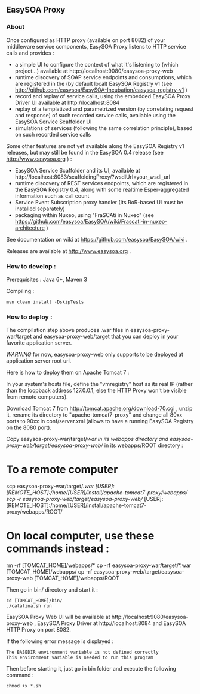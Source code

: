 ## EasySOA Proxy

### About
Once configured as HTTP proxy (available on port 8082) of your middleware service
components, EasySOA Proxy listens to HTTP service calls and provides :
* a simple UI to configure the context of what it's listening to (which project...)
available at http://localhost:9080/easysoa-proxy-web
* runtime discovery of SOAP service endpoints and consumptions, which are
registered in the (by default local) EasySOA Registry v1 (see
http://github.com/easysoa/EasySOA-Incubation/easysoa-registry-v1 )
* record and replay of service calls, using the embedded EasySOA Proxy Driver UI
available at http://localhost:8084
* replay of a templatized and parametrized version (by correlating request and
response) of such recorded service calls, available using the EasySOA Service
Scaffolder UI
* simulations of services (following the same correlation principle), based on
such recorded service calls

Some other features are not yet available along the EasySOA Registry v1 releases,
but may still be found in the EasySOA 0.4 release (see http://www.easysoa.org ) :
* EasySOA Service Scaffolder and its UI, available at
http://localhost:8083/scaffoldingProxy/?wsdlUrl=your_wsdl_url
* runtime discovery of REST services endpoints, which are registered in the EasySOA
Registry 0.4, along with some realtime Esper-aggregated information such as call
count
* Service Event Subscription proxy handler (Its RoR-based UI must be installed
separately)
* packaging within Nuxeo, using "FraSCAti in Nuxeo" (see
https://github.com/easysoa/EasySOA/wiki/Frascati-in-nuxeo-architecture )

See documentation on wiki at https://github.com/easysoa/EasySOA/wiki .

Releases are available at http://www.easysoa.org .

### How to develop :

Prerequisites : Java 6+, Maven 3

Compiling :

	mvn clean install -DskipTests


### How to deploy :

The compilation step above produces .war files in easysoa-proxy-war/target and
easysoa-proxy-web/target that you can deploy in your favorite application server.

*WARNING* for now, easysoa-proxy-web only supports to be deployed at application
server root url.

Here is how to deploy them on Apache Tomcat 7 :

In your system's hosts file, define the "vmregistry" host as its real IP (rather than
the loopback address 127.0.0.1, else the HTTP Proxy won't be visible from remote
computers).

Download Tomcat 7 from http://tomcat.apache.org/download-70.cgi , unzip it, rename its
directory to "apache-tomcat7-proxy" and change all 80xx ports to 90xx in conf/server.xml
(allows to have a running EasySOA Registry on the 8080 port).

Copy easysoa-proxy-war/target/*war in its webapps directory and
easysoa-proxy-web/target/easysoa-proxy-web/* in its webapps/ROOT directory :

   # To a remote computer
   scp easysoa-proxy-war/target/*.war [USER]:[REMOTE_HOST]:/home/[USER]/install/apache-tomcat7-proxy/webapps/
   scp -r easysoa-proxy-web/target/easysoa-proxy-web/* [USER]:[REMOTE_HOST]:/home/[USER]/install/apache-tomcat7-proxy/webapps/ROOT/

   # On local computer, use these commands instead :
   rm -rf [TOMCAT_HOME]/webapps/*
   cp -rf easysoa-proxy-war/target/*.war [TOMCAT_HOME]/webapps/
   cp -rf easysoa-proxy-web/target/easysoa-proxy-web [TOMCAT_HOME]/webapps/ROOT

Then go in bin/ directory and start it :

    cd [TOMCAT_HOME]/bin/
	./catalina.sh run
	
EasySOA Proxy Web UI will be available at http://localhost:9080/easysoa-proxy-web ,
EasySOA Proxy Driver at http://localhost:8084 and EasySOA HTTP Proxy on port 8082.

If the following error message is displayed :

	The BASEDIR environment variable is not defined correctly
	This environment variable is needed to run this program

Then before starting it, just go in bin folder and execute the following command : 

	chmod +x *.sh
